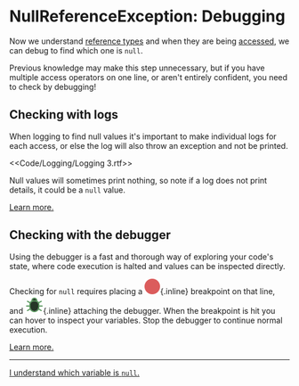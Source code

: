 # NullReferenceException: Debugging
Now we understand [reference types](Reference%20Types.md) and when they are being [accessed](Access.md), we can debug to find which one is `null`.

Previous knowledge may make this step unnecessary, but if you have multiple access operators on one line, or aren't entirely confident, you need to check by debugging!

## Checking with logs

When logging to find null values it's important to make individual logs for each access, or else the log will also throw an exception and not be printed.

<<Code/Logging/Logging 3.rtf>>

Null values will sometimes print nothing, so note if a log does not print details, it could be a `null` value.

[Learn more.](../../Debugging/Logging/How-to.md)

## Checking with the debugger

Using the debugger is a fast and thorough way of exploring your code's state, where code execution is halted and values can be inspected directly.  

Checking for `null` requires placing a ![Rider breakpoint](../../Debugging/breakpoint_dark.svg){.inline} breakpoint on that line, and ![Rider attach](../../Debugging/debug_dark.svg){.inline} attaching the debugger. When the breakpoint is hit you can hover to inspect your variables. Stop the debugger to continue normal execution.  

[Learn more.](../../Debugging/Debugger.md)

---

[I understand which variable is `null`.](Options.md)
